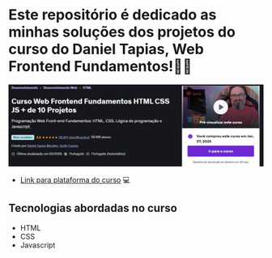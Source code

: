 # Este repositório é dedicado as minhas soluções dos projetos do curso do Daniel Tapias, Web Frontend Fundamentos!🚀🔥

![sreenshot do curso](imagens/sreenshotCurso.jpg)
- [Link para plataforma do curso](https://www.udemy.com/course/curso-web-design-fundamentos-aprenda-html-css-e-javascript/learn/lecture/37328258?start=750#overview) 💻

## Tecnologias abordadas no curso
- HTML
- CSS
- Javascript
